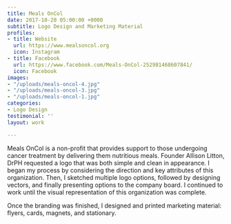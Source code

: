 ```yaml
---
title: Meals OnCol
date: 2017-10-20 05:00:00 +0000
subtitle: Logo Design and Marketing Material
profiles:
- title: Website
  url: https://www.mealsoncol.org
  icon: Instagram
- title: Facebook
  url: https://www.facebook.com/Meals-OnCol-252981468607841/
  icon: Facebook
images:
- "/uploads/meals-oncol-4.jpg"
- "/uploads/meals-oncol-3.jpg"
- "/uploads/meals-oncol-1.jpg"
categories:
- Logo Design
testimonial: ''
layout: work

---
```

Meals OnCol is a non-profit that provides support to those undergoing cancer treatment by delivering them nutritious meals. Founder Allison Litton, DrPH requested a logo that was both simple and clean in appearance. I began my process by considering the direction and key attributes of this organization. Then, I sketched multiple logo options, followed by designing vectors, and finally presenting options to the company board. I continued to work until the visual representation of this organization was complete.

Once the branding was finished, I designed and printed marketing material: flyers, cards, magnets, and stationary.
